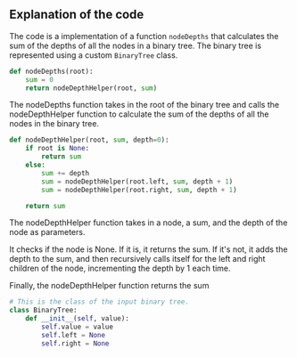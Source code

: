 ## Explanation of the code

The code is a implementation of a function `nodeDepths` that calculates the sum of the depths of all the nodes in a binary tree. The binary tree is represented using a custom `BinaryTree` class.

```python
def nodeDepths(root):
    sum = 0
    return nodeDepthHelper(root, sum)
```


The nodeDepths function takes in the root of the binary tree and calls the nodeDepthHelper function to calculate the sum of the depths of all the nodes in the binary tree.

```python
def nodeDepthHelper(root, sum, depth=0):
    if root is None:
        return sum
    else:
        sum += depth
        sum = nodeDepthHelper(root.left, sum, depth + 1)
        sum = nodeDepthHelper(root.right, sum, depth + 1)

    return sum
```

The nodeDepthHelper function takes in a node, a sum, and the depth of the node as parameters.

It checks if the node is None. If it is, it returns the sum. If it's not, it adds the depth to the sum, and then recursively calls itself for the left and right children of the node, incrementing the depth by 1 each time.

Finally, the nodeDepthHelper function returns the sum

```python
# This is the class of the input binary tree.
class BinaryTree:
    def __init__(self, value):
        self.value = value
        self.left = None
        self.right = None
```
